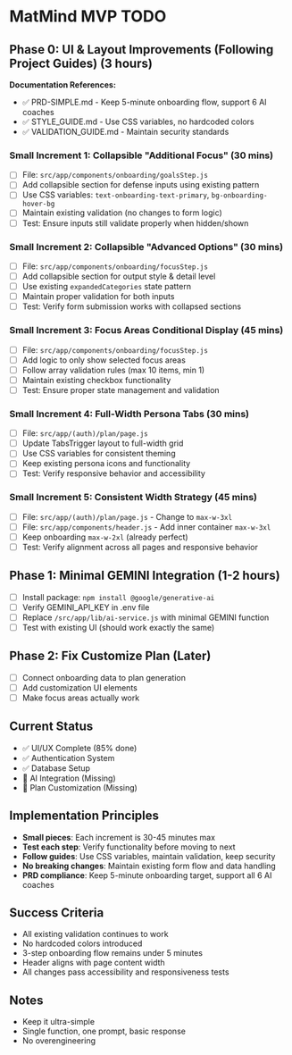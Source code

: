 # MatMind MVP TODO

## Phase 0: UI & Layout Improvements (Following Project Guides) (3 hours)

**Documentation References:**
- ✅ PRD-SIMPLE.md - Keep 5-minute onboarding flow, support 6 AI coaches
- ✅ STYLE_GUIDE.md - Use CSS variables, no hardcoded colors
- ✅ VALIDATION_GUIDE.md - Maintain security standards

### Small Increment 1: Collapsible "Additional Focus" (30 mins)
- [ ] File: `src/app/components/onboarding/goalsStep.js`
- [ ] Add collapsible section for defense inputs using existing pattern
- [ ] Use CSS variables: `text-onboarding-text-primary`, `bg-onboarding-hover-bg`
- [ ] Maintain existing validation (no changes to form logic)
- [ ] Test: Ensure inputs still validate properly when hidden/shown

### Small Increment 2: Collapsible "Advanced Options" (30 mins)
- [ ] File: `src/app/components/onboarding/focusStep.js`
- [ ] Add collapsible section for output style & detail level
- [ ] Use existing `expandedCategories` state pattern
- [ ] Maintain proper validation for both inputs
- [ ] Test: Verify form submission works with collapsed sections

### Small Increment 3: Focus Areas Conditional Display (45 mins)
- [ ] File: `src/app/components/onboarding/focusStep.js`
- [ ] Add logic to only show selected focus areas
- [ ] Follow array validation rules (max 10 items, min 1)
- [ ] Maintain existing checkbox functionality
- [ ] Test: Ensure proper state management and validation

### Small Increment 4: Full-Width Persona Tabs (30 mins)
- [ ] File: `src/app/(auth)/plan/page.js`
- [ ] Update TabsTrigger layout to full-width grid
- [ ] Use CSS variables for consistent theming
- [ ] Keep existing persona icons and functionality
- [ ] Test: Verify responsive behavior and accessibility

### Small Increment 5: Consistent Width Strategy (45 mins)
- [ ] File: `src/app/(auth)/plan/page.js` - Change to `max-w-3xl`
- [ ] File: `src/app/components/header.js` - Add inner container `max-w-3xl`
- [ ] Keep onboarding `max-w-2xl` (already perfect)
- [ ] Test: Verify alignment across all pages and responsive behavior

## Phase 1: Minimal GEMINI Integration (1-2 hours)
- [ ] Install package: `npm install @google/generative-ai`
- [ ] Verify GEMINI_API_KEY in .env file
- [ ] Replace `/src/app/lib/ai-service.js` with minimal GEMINI function
- [ ] Test with existing UI (should work exactly the same)

## Phase 2: Fix Customize Plan (Later)
- [ ] Connect onboarding data to plan generation
- [ ] Add customization UI elements
- [ ] Make focus areas actually work

## Current Status
- ✅ UI/UX Complete (85% done)
- ✅ Authentication System
- ✅ Database Setup
- 🔴 AI Integration (Missing)
- 🔴 Plan Customization (Missing)

## Implementation Principles
- **Small pieces**: Each increment is 30-45 minutes max
- **Test each step**: Verify functionality before moving to next
- **Follow guides**: Use CSS variables, maintain validation, keep security
- **No breaking changes**: Maintain existing form flow and data handling
- **PRD compliance**: Keep 5-minute onboarding target, support all 6 AI coaches

## Success Criteria
- All existing validation continues to work
- No hardcoded colors introduced
- 3-step onboarding flow remains under 5 minutes
- Header aligns with page content width
- All changes pass accessibility and responsiveness tests

## Notes
- Keep it ultra-simple
- Single function, one prompt, basic response
- No overengineering